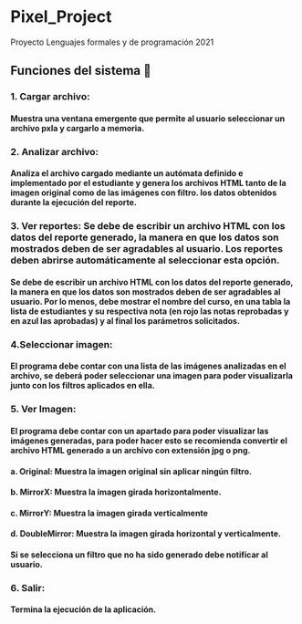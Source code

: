# Pixel_Project
Proyecto Lenguajes formales y de programación 2021
## Funciones del sistema 🚀
### 1. Cargar archivo:
#### Muestra una ventana emergente que permite al usuario seleccionar un archivo pxla y cargarlo a memoria.
### 2. Analizar archivo:
#### Analiza el archivo cargado mediante un autómata definido e implementado por el estudiante y genera los archivos HTML tanto de la imagen original como de las imágenes con filtro. los datos obtenidos durante la ejecución del reporte.
### 3. Ver reportes: Se debe de escribir un archivo HTML con los datos del reporte generado, la manera en que los datos son mostrados deben de ser agradables al usuario. Los reportes deben abrirse automáticamente al seleccionar esta opción.
#### Se debe de escribir un archivo HTML con los datos del reporte generado, la manera en que los datos son mostrados deben de ser agradables al usuario. Por lo menos, debe mostrar el nombre del curso, en una tabla la lista de estudiantes y su respectiva nota (en rojo las notas reprobadas y en azul las aprobadas) y al final los parámetros solicitados.
### 4.Seleccionar imagen:
#### El programa debe contar con una lista de las imágenes analizadas en el archivo, se deberá poder seleccionar una imagen para poder visualizarla junto con los filtros aplicados en ella.
### 5. Ver Imagen:
#### El programa debe contar con un apartado para poder visualizar las imágenes generadas, para poder hacer esto se recomienda convertir el archivo HTML generado a un archivo con extensión jpg o png.
####    a. Original: Muestra la imagen original sin aplicar ningún filtro.
####    b. MirrorX: Muestra la imagen girada horizontalmente.
####    c. MirrorY: Muestra la imagen girada verticalmente
####    d. DoubleMirror: Muestra la imagen girada horizontal y verticalmente.
#### Si se selecciona un filtro que no ha sido generado debe notificar al usuario.
### 6. Salir: 
#### Termina la ejecución de la aplicación.
